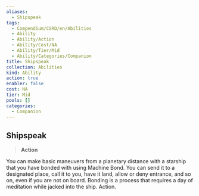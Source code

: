 ```yaml
---
aliases:
  - Shipspeak
tags:
  - Compendium/CSRD/en/Abilities
  - Ability
  - Ability/Action
  - Ability/Cost/NA
  - Ability/Tier/Mid
  - Ability/Categories/Companion
title: Shipspeak
collection: Abilities
kind: Ability
action: true
enabler: false
cost: NA
tier: Mid
pools: []
categories:
  - Companion
---
```

## Shipspeak  
>**Action**
  
You can make basic maneuvers from a planetary distance with a starship that you have bonded with using Machine Bond. You can send it to a designated place, call it to you, have it land, allow or deny entrance, and so on, even if you are not on board. Bonding is a process that requires a day of meditation while jacked into the ship. Action.